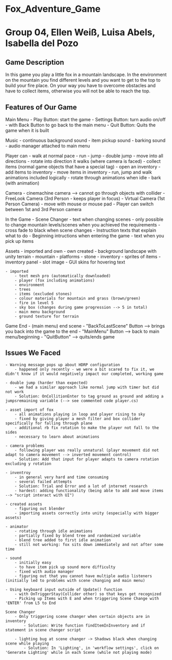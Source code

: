 # Fox_Adventure_Game
# Group 04, Ellen Weiß, Luisa Abels, Isabella del Pozo


## Game Description


In this game you play a little fox in a mountain landscape. 
In the environment on the mountain you find different levels and you want to get to the top to build your fire place. 
On your way you have to overcome obstacles and have to collect items, otherwise you will not be able to reach the top. 


## Features of Our Game

Main Menu
    - Play Button: start the game
    - Settings Button: turn audio on/off 
        - with Back Button to go back to the main menu
    - Quit Button: Quits the game when it is built

Music
    - continuous background sound 
    - item pickup sound
    - barking sound
    - audio manager attached to main menu

Player can
    - walk at normal pace
    - run
    - jump
    - double jump
    - move into all directions
    - rotate into direction it walks (where camera is faced)
    - collect items (normal game objects that have a special tag)
    - open an inventory
    - add items to inventory
    - move items in inventory
    - run, jump and walk animations included logically
    - rotate through animations when idle
    - bark (with animation)

Camera
    - cinemachine camera --> cannot go through objects with collider
    - FreeLook Camera (3rd Person - keeps player in focus)
    - Virtual Camera (1st Person Camera)
    - move with mouse or mouse pad
    - Player can switch between 1st and 3rd Person camera

In the Game
    - Scene Changer
        - text when changing scenes
        - only possible to change mountain levels/scenes when you achieved the requirements
        - cross fade to black when scene changes
    - Instruction texts that explain what to do
    - Beginning intructions when entering the game
    - text when you pick up items

Assets
    - imported and own
    - own created 
        - background landscape with unity terrain
        - mountain
        - platforms
        - stone
        - inventory
            - sprites of items
            - inventory panel
            - slot image
        - GUI skins for hovering text
        
    - imported
        - text mesh pro (automatically downloaded)
        - player (fox including animations)
        - environment
        - trees
        - items (excluded stones)
        - colour materials for mountain and grass (brown/green)
        - fire in level 5
        - sky box (changes during game progression --> 5 in total)
        - main menu background
        - ground texture for terrain
    
Game End
    - (main menu) end scene
    - "BackToLastScene" Button --> brings you back into the game to the end
    - "MainMenu" Button --> back to main menu/beginning
    - "QuitButton" --> quits/ends game 


## Issues We Faced
    - Warning message pops up about HDRP configuration 
        - happened only recently - we were a bit scared to fix it, we didn't know if it would negatively impact our completed, working game 
        
    - double jump (harder than expected)
        - we had a similar approach like normal jump with timer but did not work 
        - Solution: OnCollitionEnter to tag ground as ground and adding a jumpsremaining variable (--> see commented code player.cs)

    - asset import of fox
        - all animations playing in loop and player rising to sky
        - fixed by giving player a mesh filter and box collider specifically for falling through plane
        - additional rb fix rotation to make the player not fall to the sides
        - necessary to learn about animations

    - camera problems
        - following player was really unnatural (playr movement did not adapt to camera movement --> inverted movement control)
        - Solution: Add that input for player adapts to camera rotation excluding y rotation

    - inventroy
        - in general very hard and time consuming
        - several failed attempts
        - Solution: Trial and Error and a lot of internet research
        - hardest: adding functionality (being able to add and move items --> "script interact with UI")

    - created assets
        - figuring out blender 
        - importing assets correctly into unity (especially with bigger assets)
    
    - animator
        - rotating through idle animations
        - partially fixed by blend tree and randomized variable
        - blend tree added to first idle animation
        - still not working: fox sits down immediately and not after some time 

    - sound
        - initially easy
        - to have item pick up sound more difficulty
        - fixed with audio manager
        - figuring out that you cannot have multiple audio listeners (initially led to problems with scene changing and main menu)
    
    - Using keyboard input outside of Update() function
        - with OnTriggerStay(Collider other) so that keys get recognized
        - Picking up Items with E and when triggering Scene Change with 'ENTER' from L5 to End
        
    Scene Changer
        - Only triggering scene changer when certain objects are in inventory
            - Solution: Write function findItemInInventory and if statement in scene changer script
    
        - lighting bug at scene changer -> Shadows black when changing scene while playing
            - Solution: In 'Lighting', in 'workflow settings', click on 'Generate Lighting' while in each Scene (while not playing mode)
